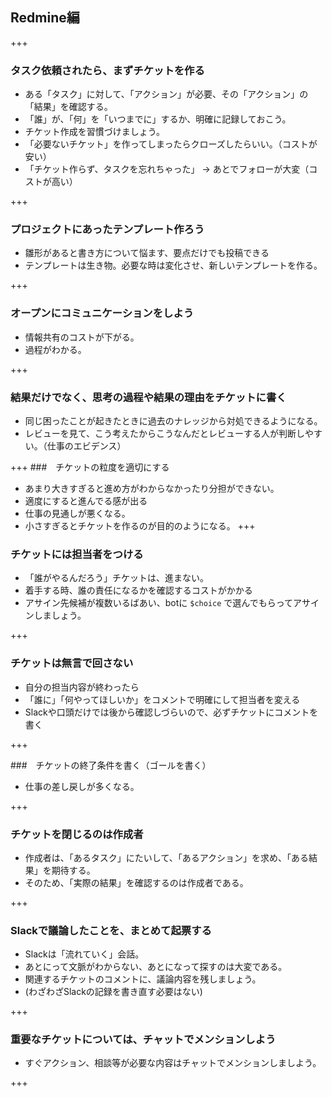 ## Redmine編

+++

### タスク依頼されたら、まずチケットを作る

* ある「タスク」に対して、「アクション」が必要、その「アクション」の「結果」を確認する。
* 「誰」が、「何」を「いつまでに」するか、明確に記録しておこう。
* チケット作成を習慣づけましょう。
* 「必要ないチケット」を作ってしまったらクローズしたらいい。（コストが安い）
* 「チケット作らず、タスクを忘れちゃった」 -> あとでフォローが大変（コストが高い） 

+++ 

### プロジェクトにあったテンプレート作ろう

* 雛形があると書き方について悩ます、要点だけでも投稿できる
* テンプレートは生き物。必要な時は変化させ、新しいテンプレートを作る。

+++ 

### オープンにコミュニケーションをしよう
* 情報共有のコストが下がる。
* 過程がわかる。

+++ 

### 結果だけでなく、思考の過程や結果の理由をチケットに書く
* 同じ困ったことが起きたときに過去のナレッジから対処できるようになる。
* レビューを見て、こう考えたからこうなんだとレビューする人が判断しやすい。（仕事のエビデンス）

+++ 
###　チケットの粒度を適切にする
* あまり大きすぎると進め方がわからなかったり分担ができない。
* 適度にすると進んでる感が出る
* 仕事の見通しが悪くなる。
* 小さすぎるとチケットを作るのが目的のようになる。
+++ 

### チケットには担当者をつける

* 「誰がやるんだろう」チケットは、進まない。
*  着手する時、誰の責任になるかを確認するコストがかかる
* アサイン先候補が複数いるばあい、botに `$choice`
  で選んでもらってアサインしましょう。

+++

### チケットは無言で回さない

* 自分の担当内容が終わったら
* 「誰に」「何やってほしいか」をコメントで明確にして担当者を変える
* Slackや口頭だけでは後から確認しづらいので、必ずチケットにコメントを書く

+++

###　チケットの終了条件を書く（ゴールを書く）
* 仕事の差し戻しが多くなる。

+++ 

### チケットを閉じるのは作成者

* 作成者は、「あるタスク」にたいして、「あるアクション」を求め、「ある結果」を期待する。
* そのため、「実際の結果」を確認するのは作成者である。

+++

### Slackで議論したことを、まとめて起票する

* Slackは「流れていく」会話。
* あとにって文脈がわからない、あとになって探すのは大変である。
* 関連するチケットのコメントに、議論内容を残しましょう。
* (わざわざSlackの記録を書き直す必要はない)

+++ 

### 重要なチケットについては、チャットでメンションしよう

* すぐアクション、相談等が必要な内容はチャットでメンションしましよう。

+++ 

